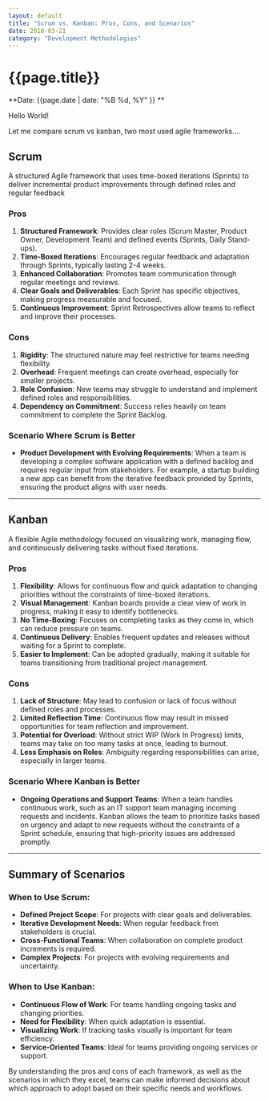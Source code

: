 ```yaml
---
layout: default
title: "Scrum vs. Kanban: Pros, Cons, and Scenarios"
date: 2010-03-21
category: "Development Methodologies"
---
```



# {{page.title}}

**Date: {{page.date | date: "%B %d, %Y" }} **

Hello World!

Let me compare scrum vs kanban, two most used agile frameworks....

## Scrum 
A structured Agile framework that uses time-boxed iterations (Sprints) to deliver incremental product improvements through defined roles and regular feedback

### Pros
1. **Structured Framework**: Provides clear roles (Scrum Master, Product Owner, Development Team) and defined events (Sprints, Daily Stand-ups).
2. **Time-Boxed Iterations**: Encourages regular feedback and adaptation through Sprints, typically lasting 2-4 weeks.
3. **Enhanced Collaboration**: Promotes team communication through regular meetings and reviews.
4. **Clear Goals and Deliverables**: Each Sprint has specific objectives, making progress measurable and focused.
5. **Continuous Improvement**: Sprint Retrospectives allow teams to reflect and improve their processes.

### Cons
1. **Rigidity**: The structured nature may feel restrictive for teams needing flexibility.
2. **Overhead**: Frequent meetings can create overhead, especially for smaller projects.
3. **Role Confusion**: New teams may struggle to understand and implement defined roles and responsibilities.
4. **Dependency on Commitment**: Success relies heavily on team commitment to complete the Sprint Backlog.

### Scenario Where Scrum is Better
- **Product Development with Evolving Requirements**: When a team is developing a complex software application with a defined backlog and requires regular input from stakeholders. For example, a startup building a new app can benefit from the iterative feedback provided by Sprints, ensuring the product aligns with user needs.

---

## Kanban
A flexible Agile methodology focused on visualizing work, managing flow, and continuously delivering tasks without fixed iterations.

### Pros
1. **Flexibility**: Allows for continuous flow and quick adaptation to changing priorities without the constraints of time-boxed iterations.
2. **Visual Management**: Kanban boards provide a clear view of work in progress, making it easy to identify bottlenecks.
3. **No Time-Boxing**: Focuses on completing tasks as they come in, which can reduce pressure on teams.
4. **Continuous Delivery**: Enables frequent updates and releases without waiting for a Sprint to complete.
5. **Easier to Implement**: Can be adopted gradually, making it suitable for teams transitioning from traditional project management.

### Cons
1. **Lack of Structure**: May lead to confusion or lack of focus without defined roles and processes.
2. **Limited Reflection Time**: Continuous flow may result in missed opportunities for team reflection and improvement.
3. **Potential for Overload**: Without strict WIP (Work In Progress) limits, teams may take on too many tasks at once, leading to burnout.
4. **Less Emphasis on Roles**: Ambiguity regarding responsibilities can arise, especially in larger teams.

### Scenario Where Kanban is Better
- **Ongoing Operations and Support Teams**: When a team handles continuous work, such as an IT support team managing incoming requests and incidents. Kanban allows the team to prioritize tasks based on urgency and adapt to new requests without the constraints of a Sprint schedule, ensuring that high-priority issues are addressed promptly.

---

## Summary of Scenarios

### When to Use Scrum:
- **Defined Project Scope**: For projects with clear goals and deliverables.
- **Iterative Development Needs**: When regular feedback from stakeholders is crucial.
- **Cross-Functional Teams**: When collaboration on complete product increments is required.
- **Complex Projects**: For projects with evolving requirements and uncertainty.

### When to Use Kanban:
- **Continuous Flow of Work**: For teams handling ongoing tasks and changing priorities.
- **Need for Flexibility**: When quick adaptation is essential.
- **Visualizing Work**: If tracking tasks visually is important for team efficiency.
- **Service-Oriented Teams**: Ideal for teams providing ongoing services or support.

By understanding the pros and cons of each framework, as well as the scenarios in which they excel, teams can make informed decisions about which approach to adopt based on their specific needs and workflows.


